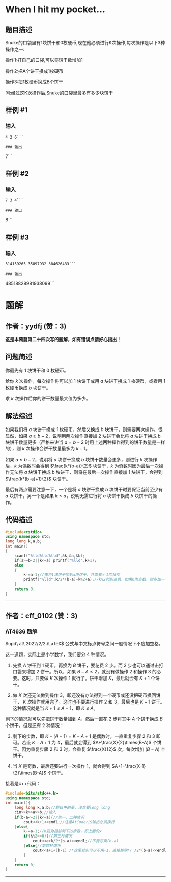 # When I hit my pocket...

## 题目描述

Snuke的口袋里有1块饼干和0枚硬币,现在他必须进行K次操作,每次操作是以下3种操作之一:  
操作1:打自己的口袋,可以将饼干数增加1  
操作2:把A个饼干换成1枚硬币  
操作3:把1枚硬币换成B个饼干  
问:经过这K次操作后,Snuke的口袋里最多有多少块饼干

## 样例 #1

### 输入

```
4 2 6```

### 输出

```
7```

## 样例 #2

### 输入

```
7 3 4```

### 输出

```
8```

## 样例 #3

### 输入

```
314159265 35897932 384626433```

### 输出

```
48518828981938099```

# 题解

## 作者：yydfj (赞：3)

**这是本蒟蒻第二十四次写的题解，如有错误点请好心指出！**

## 问题简述

你最先有 $1$ 块饼干和 $0$ 枚硬币。

给你 $k$ 次操作，每次操作你可以加 $1$ 块饼干或用 $a$ 块饼干换成 $1$ 枚硬币，或者用 $1$ 枚硬币换成 $b$ 块饼干。

求 $k$ 次操作后你的饼干数量最大值为多少。

## 解法综述

如果我们将 $a$ 块饼干换成 $1$ 枚硬币，然后又换成 $b$ 块饼干，则需要两次操作。很显然，如果 $a≥b-2$，说明用两次操作直接加 $2$ 块饼干会比将 $a$ 块饼干换成 $b$ 块饼干数量更多（严格来讲当 $a=b-2$ 时用上述两种操作得到的饼干数量是一样的），则 $k$ 次操作会饼干数量最多为 $k+1$。

如果 $a≤b-2$，说明将 $a$ 块饼干换成 $b$ 块饼干数量会更多，则进行 $k$ 次操作后，$k$ 为偶数时会得到 $\frac{k*(b-a)}{2}$ 块饼干，$k$ 为奇数时因为最后一次操作无法将 $a$ 块饼干换成 $b$ 块饼干，则将在最后一次操作直接加 $1$ 块饼干，会得到 $\frac{k*(b-a)+1}{2}$ 块饼干。

最后有两点需要注意一下，一个是将 $a$ 块饼干换成 $b$ 块饼干时要保证当前至少有 $a$ 块饼干，另一个是如果 $k≤a$，说明无需进行将 $a$ 块饼干换成 $b$ 块饼干的操作。

## 代码描述
```cpp
#include<cstdio>
using namespace std;
long long k,a,b;
int main()
{
    scanf("%lld%lld%lld",&k,&a,&b);
    if(a>=b-2||k<=a) printf("%lld",k+1);
    else
    {
        k-=a-1;//先将1块饼干加到a块饼干，共需要a-1次操作
        printf("%lld",k/2*(b-a)+k%2+a);//k%2判断奇偶，如果k为奇数，则多加一个饼干
    }
    return 0;
}
```

---

## 作者：cff_0102 (赞：3)

### AT4636  题解

$upd\ at\ 2022/2/2:\LaTeX$ 公式与中文标点符号之间一般情况下不应加空格。

这一道题，实际上是小学数学，我们要分 $4$ 种情况。

1. 先换 $A$ 饼干到 $1$ 硬币，再换为 $B$ 饼干，要花费 $2$ 步。而 $2$ 步也可以通过击打口袋来增加 $2$ 饼干。所以，如果 $B-A\le 2$，就没有做操作 $2$ 和操作 $3$ 的必要。这时，只要做 $K$ 次操作 $1$ 就行了。饼干增加 $K$，最后就会有 $K+1$ 个饼干。

2. 做 $K$ 次还无法做到操作 $3$，即还没有办法得到一个硬币或还没把硬币换回饼干， $K$ 次操作就用完了。这时也不要进行操作 $2$ 和 $3$，最后也是 $K+1$ 饼干。这种情况就是当 $K+1\le A+1$，即 $K\le A$。

剩下的情况就可以先把饼干数量加到 $A$，然后一直花 $2$ 步将其中 $A$ 个饼干换成 $B$ 个饼干。但是还有 $2$ 种情况：

3. 剩下的步数，即 $K-(A-1)=K-A+1$ 是偶数时，一直重复步骤 $2$ 和 $3$ 即可。若设 $K-A+1$ 为 $X$，最后就会得到 $A+\frac{X}{2}\times(B-A)$ 个饼干。因为重复步骤 $2$ 和 $3$ 时，会重复 $\frac{X}{2}$ 次，每次增加 $(B-A)$ 个饼干。

4. 当 $X$ 是奇数，最后还要进行一次操作 $1$，就会得到 $A+1+\frac{X-1}{2}\times(B-A)$ 个饼干。

接着是c++代码：

```cpp
#include<bits/stdc++.h>
using namespace std;
int main(){
	long long k,a,b;//题目中的量，注意要long long
	cin>>k>>a>>b;//输入
	if(b-a<=2||k<=a){//第一、二种情况
		cout<<k+1<<endl;//注意AtCoder的输出必须换行
	}else{
		k-=a-1;//k变为目前剩下的步数，即上面的x
		if(k%2==0){//第三种情况
			cout<<a+k/2*(b-a)<<endl;//不要忘乘(b-a)
		}else{//第四种情况
			cout<<a+1+(k-1) /*这里其实可以不用-1，直接整除*/ /2*(b-a)<<endl //不要忘了要+1;
		}
	}
	return 0;
}
```


---

